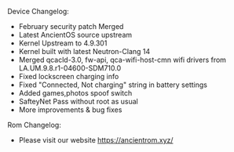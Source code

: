 Device Changelog:

* February security patch Merged
* Latest AncientOS source upstream
* Kernel Upstream to 4.9.301
* Kernel built with latest Neutron-Clang 14
* Merged qcacld-3.0, fw-api, qca-wifi-host-cmn wifi drivers from LA.UM.9.8.r1-04600-SDM710.0
* Fixed lockscreen charging info
* Fixed "Connected, Not charging" string in battery settings
* Added games,photos spoof switch
* SafteyNet Pass without root as usual
* More improvements & bug fixes

Rom Changelog:

* Please visit our website https://ancientrom.xyz/
